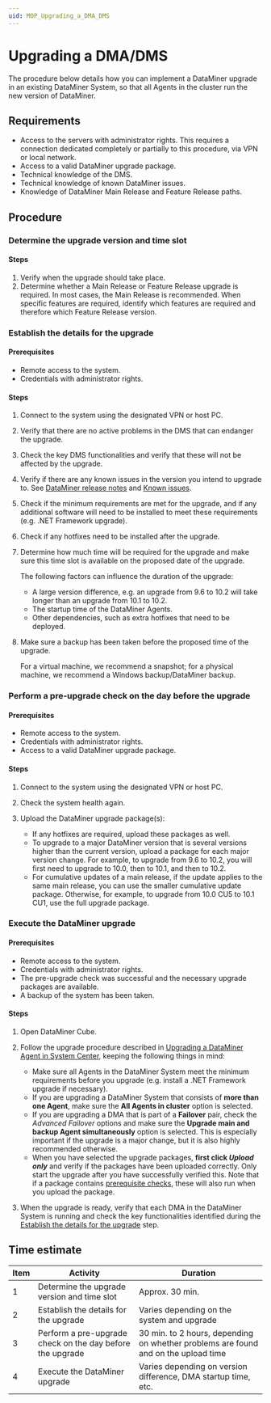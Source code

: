 ```yaml
---
uid: MOP_Upgrading_a_DMA_DMS
---
```


# Upgrading a DMA/DMS

The procedure below details how you can implement a DataMiner upgrade in an existing DataMiner System, so that all Agents in the cluster run the new version of DataMiner.

## Requirements

- Access to the servers with administrator rights. This requires a connection dedicated completely or partially to this procedure, via VPN or local network.
- Access to a valid DataMiner upgrade package.
- Technical knowledge of the DMS.
- Technical knowledge of known DataMiner issues.
- Knowledge of DataMiner Main Release and Feature Release paths.

## Procedure

### Determine the upgrade version and time slot

#### Steps

1. Verify when the upgrade should take place.
1. Determine whether a Main Release or Feature Release upgrade is required. In most cases, the Main Release is recommended. When specific features are required, identify which features are required and therefore which Feature Release version.

### Establish the details for the upgrade

#### Prerequisites

- Remote access to the system.
- Credentials with administrator rights.

#### Steps

1. Connect to the system using the designated VPN or host PC.
1. Verify that there are no active problems in the DMS that can endanger the upgrade.
1. Check the key DMS functionalities and verify that these will not be affected by the upgrade.
1. Verify if there are any known issues in the version you intend to upgrade to. See [DataMiner release notes](xref:DataMiner_General_RNs_index) and [Known issues](xref:Known_issues).
1. Check if the minimum requirements are met for the upgrade, and if any additional software will need to be installed to meet these requirements (e.g. .NET Framework upgrade).
1. Check if any hotfixes need to be installed after the upgrade.
1. Determine how much time will be required for the upgrade and make sure this time slot is available on the proposed date of the upgrade.

   The following factors can influence the duration of the upgrade:

   - A large version difference, e.g. an upgrade from 9.6 to 10.2 will take longer than an upgrade from 10.1 to 10.2.
   - The startup time of the DataMiner Agents.
   - Other dependencies, such as extra hotfixes that need to be deployed.

1. Make sure a backup has been taken before the proposed time of the upgrade.

    For a virtual machine, we recommend a snapshot; for a physical machine, we recommend a Windows backup/DataMiner backup.

### Perform a pre-upgrade check on the day before the upgrade

#### Prerequisites

- Remote access to the system.
- Credentials with administrator rights.
- Access to a valid DataMiner upgrade package.

#### Steps

1. Connect to the system using the designated VPN or host PC.
1. Check the system health again.
1. Upload the DataMiner upgrade package(s):

   - If any hotfixes are required, upload these packages as well.
   - To upgrade to a major DataMiner version that is several versions higher than the current version, upload a package for each major version change. For example, to upgrade from 9.6 to 10.2, you will first need to upgrade to 10.0, then to 10.1, and then to 10.2.
   - For cumulative updates of a main release, if the update applies to the same main release, you can use the smaller cumulative update package. Otherwise, for example, to upgrade from 10.0 CU5 to 10.1 CU1, use the full upgrade package.

### Execute the DataMiner upgrade

#### Prerequisites

- Remote access to the system.
- Credentials with administrator rights.
- The pre-upgrade check was successful and the necessary upgrade packages are available.
- A backup of the system has been taken.

#### Steps

1. Open DataMiner Cube.
1. Follow the upgrade procedure described in [Upgrading a DataMiner Agent in System Center](xref:Upgrading_a_DataMiner_Agent_in_System_Center), keeping the following things in mind:

   - Make sure all Agents in the DataMiner System meet the minimum requirements before you upgrade (e.g. install a .NET Framework upgrade if necessary).
   - If you are upgrading a DataMiner System that consists of **more than one Agent**, make sure the **All Agents in cluster** option is selected.
   - If you are upgrading a DMA that is part of a **Failover** pair, check the *Advanced Failover* options and make sure the **Upgrade main and backup Agent simultaneously** option is selected. This is especially important if the upgrade is a major change, but it is also highly recommended otherwise.
   - When you have selected the upgrade packages, **first click *Upload only*** and verify if the packages have been uploaded correctly. Only start the upgrade after you have successfully verified this. Note that if a package contains [prerequisite checks](xref:Preparing_to_upgrade_a_DataMiner_Agent#prerequisite-checks), these will also run when you upload the package.

1. When the upgrade is ready, verify that each DMA in the DataMiner System is running and check the key functionalities identified during the [Establish the details for the upgrade](#establish-the-details-for-the-upgrade) step.

## Time estimate

| Item | Activity | Duration |
|------|----------|----------|
| 1    | Determine the upgrade version and time slot | Approx. 30 min. |
| 2    | Establish the details for the upgrade       | Varies depending on the system and upgrade |
| 3    | Perform a pre-upgrade check on the day before the upgrade | 30 min. to 2 hours, depending on whether problems are found and on the upload time |
| 4    | Execute the DataMiner upgrade | Varies depending on version difference, DMA startup time, etc. |
